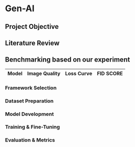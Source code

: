 # Gen-AI

## Project Objective




## Literature Review





## Benchmarking based on our experiment
| Model | Image Quality | Loss Curve | FID SCORE |
|---|---|---|---|





### Framework Selection



### Dataset Preparation


### Model Development



### Training & Fine-Tuning



### Evaluation & Metrics


